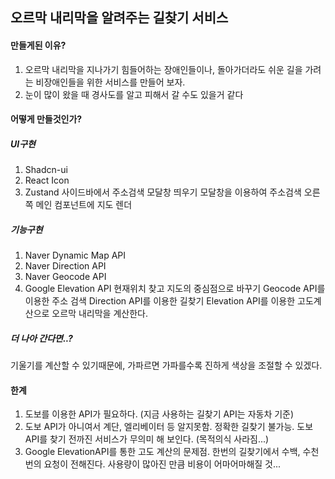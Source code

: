 ## 오르막 내리막을 알려주는 길찾기 서비스

#### 만들게된 이유?

1. 오르막 내리막을 지나가기 힘들어하는 장애인들이나, 돌아가더라도 쉬운 길을 가려는 비장애인들을 위한 서비스를 만들어 보자.
2. 눈이 많이 왔을 때 경사도를 알고 피해서 갈 수도 있을거 같다

#### 어떻게 만들것인가?

##### UI구현

1. Shadcn-ui
2. React Icon
3. Zustand
   사이드바에서 주소검색 모달창 띄우기
   모달창을 이용하여 주소검색
   오른쪽 메인 컴포넌트에 지도 렌더

##### 기능구현

1. Naver Dynamic Map API
2. Naver Direction API
3. Naver Geocode API
4. Google Elevation API
   현재위치 찾고 지도의 중심점으로 바꾸기
   Geocode API를 이용한 주소 검색
   Direction API를 이용한 길찾기
   Elevation API를 이용한 고도계산으로 오르막 내리막을 계산한다.

##### 더 나아 간다면..?

기울기를 계산할 수 있기때문에, 가파르면 가파를수록 진하게 색상을 조절할 수 있겠다.

#### 한계

1. 도보를 이용한 API가 필요하다. (지금 사용하는 길찾기 API는 자동차 기준)
2. 도보 API가 아니여서 계단, 엘리베이터 등 알지못함. 정확한 길찾기 불가능. 도보 API를 찾기 전까진 서비스가 무의미 해 보인다. (목적의식 사라짐...)
3. Google ElevationAPI를 통한 고도 계산의 문제점. 한번의 길찾기에서 수백, 수천번의 요청이 전해진다. 사용량이 많아진 만큼 비용이 어마어마해질 것...
